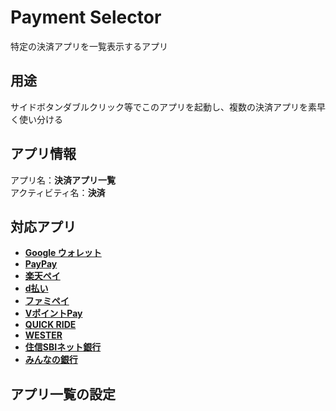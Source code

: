 # Payment Selector

特定の決済アプリを一覧表示するアプリ

## 用途

サイドボタンダブルクリック等でこのアプリを起動し、複数の決済アプリを素早く使い分ける

## アプリ情報

アプリ名：**決済アプリ一覧**  
アクティビティ名：**決済**

## 対応アプリ

- [**Google ウォレット**](https://play.google.com/store/apps/details?id=com.google.android.apps.walletnfcrel&hl=ja)
- [**PayPay**](https://play.google.com/store/apps/details?id=jp.ne.paypay.android.app&hl=ja)
- [**楽天ペイ**](https://play.google.com/store/apps/details?id=jp.co.rakuten.pay&hl=ja)
- [**d払い**](https://play.google.com/store/apps/details?id=com.nttdocomo.keitai.payment&hl=ja)
- [**ファミペイ**](https://play.google.com/store/apps/details?id=jp.co.family.familymart_app&hl=ja)
- [**VポイントPay**](https://play.google.com/store/apps/details?id=com.smbc_card.vpoint&hl=ja)
- [**QUICK RIDE**](https://play.google.com/store/apps/details?id=com.lecipapp&hl=ja)
- [**WESTER**](https://play.google.com/store/apps/details?id=jp.co.westjr.wester&hl=ja)
- [**住信SBIネット銀行**](https://play.google.com/store/apps/details?id=jp.co.netbk&hl=ja)
- [**みんなの銀行**](https://play.google.com/store/apps/details?id=com.MinnaNoGinko.bankapp&hl=ja)

## アプリ一覧の設定

<!-- TODO -->

